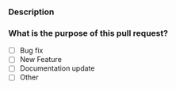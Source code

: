 <!-- Thank you for contributing! -->

### Description

<!-- Please insert your description here and provide especially info about the "what" this PR is solving -->

### What is the purpose of this pull request? <!-- (put an "X" next to an item) -->

-   [ ] Bug fix
-   [ ] New Feature
-   [ ] Documentation update
-   [ ] Other
